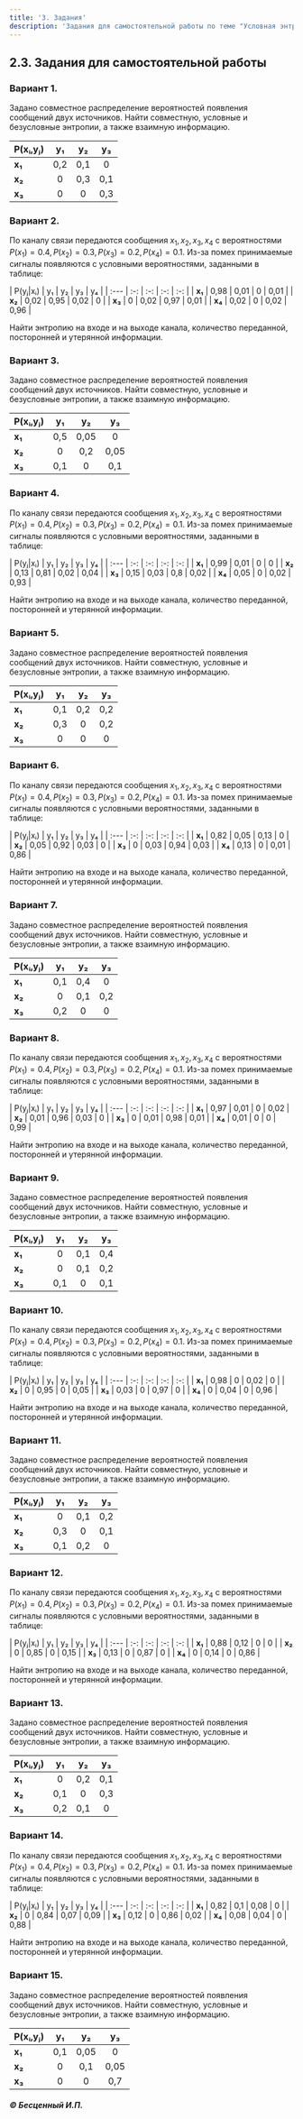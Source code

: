 ```yaml
---
title: '3. Задания'
description: 'Задания для самостоятельной работы по теме "Условная энтропия и взаимная информация".'
---
```


## 2.3. Задания для самостоятельной работы

### Вариант 1.

Задано совместное распределение вероятностей появления сообщений двух источников. Найти совместную, условные и безусловные энтропии, а также взаимную информацию.

| P(xᵢ,yⱼ) | y₁ | y₂ | y₃ |
| :--- | :-: | :-: | :-: |
| **x₁** | 0,2 | 0,1 | 0 |
| **x₂** | 0 | 0,3 | 0,1 |
| **x₃** | 0 | 0 | 0,3 |

### Вариант 2.

По каналу связи передаются сообщения $x_1, x_2, x_3, x_4$ с вероятностями $P(x_1)=0.4, P(x_2)=0.3, P(x_3)=0.2, P(x_4)=0.1$. Из-за помех принимаемые сигналы появляются с условными вероятностями, заданными в таблице:

| P(yⱼ|xᵢ) | y₁ | y₂ | y₃ | y₄ |
| :--- | :-: | :-: | :-: | :-: |
| **x₁** | 0,98 | 0,01 | 0 | 0,01 |
| **x₂** | 0,02 | 0,95 | 0,02 | 0 |
| **x₃** | 0 | 0,02 | 0,97 | 0,01 |
| **x₄** | 0,02 | 0 | 0,02 | 0,96 |

Найти энтропию на входе и на выходе канала, количество переданной, посторонней и утерянной информации.

### Вариант 3.

Задано совместное распределение вероятностей появления сообщений двух источников. Найти совместную, условные и безусловные энтропии, а также взаимную информацию.

| P(xᵢ,yⱼ) | y₁ | y₂ | y₃ |
| :--- | :-: | :-: | :-: |
| **x₁** | 0,5 | 0,05 | 0 |
| **x₂** | 0 | 0,2 | 0,05 |
| **x₃** | 0,1 | 0 | 0,1 |

### Вариант 4.

По каналу связи передаются сообщения $x_1, x_2, x_3, x_4$ с вероятностями $P(x_1)=0.4, P(x_2)=0.3, P(x_3)=0.2, P(x_4)=0.1$. Из-за помех принимаемые сигналы появляются с условными вероятностями, заданными в таблице:

| P(yⱼ|xᵢ) | y₁ | y₂ | y₃ | y₄ |
| :--- | :-: | :-: | :-: | :-: |
| **x₁** | 0,99 | 0,01 | 0 | 0 |
| **x₂** | 0,13 | 0,81 | 0,02 | 0,04 |
| **x₃** | 0,15 | 0,03 | 0,8 | 0,02 |
| **x₄** | 0,05 | 0 | 0,02 | 0,93 |

Найти энтропию на входе и на выходе канала, количество переданной, посторонней и утерянной информации.

### Вариант 5.

Задано совместное распределение вероятностей появления сообщений двух источников. Найти совместную, условные и безусловные энтропии, а также взаимную информацию.

| P(xᵢ,yⱼ) | y₁ | y₂ | y₃ |
| :--- | :-: | :-: | :-: |
| **x₁** | 0,1 | 0,2 | 0,2 |
| **x₂** | 0,3 | 0 | 0,2 |
| **x₃** | 0 | 0 | 0 |

### Вариант 6.

По каналу связи передаются сообщения $x_1, x_2, x_3, x_4$ с вероятностями $P(x_1)=0.4, P(x_2)=0.3, P(x_3)=0.2, P(x_4)=0.1$. Из-за помех принимаемые сигналы появляются с условными вероятностями, заданными в таблице:

| P(yⱼ|xᵢ) | y₁ | y₂ | y₃ | y₄ |
| :--- | :-: | :-: | :-: | :-: |
| **x₁** | 0,82 | 0,05 | 0,13 | 0 |
| **x₂** | 0,05 | 0,92 | 0,03 | 0 |
| **x₃** | 0 | 0,03 | 0,94 | 0,03 |
| **x₄** | 0,13 | 0 | 0,01 | 0,86 |

Найти энтропию на входе и на выходе канала, количество переданной, посторонней и утерянной информации.

### Вариант 7.

Задано совместное распределение вероятностей появления сообщений двух источников. Найти совместную, условные и безусловные энтропии, а также взаимную информацию.

| P(xᵢ,yⱼ) | y₁ | y₂ | y₃ |
| :--- | :-: | :-: | :-: |
| **x₁** | 0,1 | 0,4 | 0 |
| **x₂** | 0 | 0,1 | 0,2 |
| **x₃** | 0,2 | 0 | 0 |

### Вариант 8.

По каналу связи передаются сообщения $x_1, x_2, x_3, x_4$ с вероятностями $P(x_1)=0.4, P(x_2)=0.3, P(x_3)=0.2, P(x_4)=0.1$. Из-за помех принимаемые сигналы появляются с условными вероятностями, заданными в таблице:

| P(yⱼ|xᵢ) | y₁ | y₂ | y₃ | y₄ |
| :--- | :-: | :-: | :-: | :-: |
| **x₁** | 0,97 | 0,01 | 0 | 0,02 |
| **x₂** | 0,01 | 0,96 | 0,03 | 0 |
| **x₃** | 0 | 0,01 | 0,98 | 0,01 |
| **x₄** | 0,01 | 0 | 0 | 0,99 |

Найти энтропию на входе и на выходе канала, количество переданной, посторонней и утерянной информации.

### Вариант 9.

Задано совместное распределение вероятностей появления сообщений двух источников. Найти совместную, условные и безусловные энтропии, а также взаимную информацию.

| P(xᵢ,yⱼ) | y₁ | y₂ | y₃ |
| :--- | :-: | :-: | :-: |
| **x₁** | 0 | 0,1 | 0,4 |
| **x₂** | 0 | 0,1 | 0,2 |
| **x₃** | 0,1 | 0 | 0,1 |

### Вариант 10.

По каналу связи передаются сообщения $x_1, x_2, x_3, x_4$ с вероятностями $P(x_1)=0.4, P(x_2)=0.3, P(x_3)=0.2, P(x_4)=0.1$. Из-за помех принимаемые сигналы появляются с условными вероятностями, заданными в таблице:

| P(yⱼ|xᵢ) | y₁ | y₂ | y₃ | y₄ |
| :--- | :-: | :-: | :-: | :-: |
| **x₁** | 0,98 | 0 | 0,02 | 0 |
| **x₂** | 0 | 0,95 | 0 | 0,05 |
| **x₃** | 0,03 | 0 | 0,97 | 0 |
| **x₄** | 0 | 0,04 | 0 | 0,96 |

Найти энтропию на входе и на выходе канала, количество переданной, посторонней и утерянной информации.

### Вариант 11.

Задано совместное распределение вероятностей появления сообщений двух источников. Найти совместную, условные и безусловные энтропии, а также взаимную информацию.

| P(xᵢ,yⱼ) | y₁ | y₂ | y₃ |
| :--- | :-: | :-: | :-: |
| **x₁** | 0 | 0,1 | 0,2 |
| **x₂** | 0,3 | 0 | 0,1 |
| **x₃** | 0,1 | 0,2 | 0 |

### Вариант 12.

По каналу связи передаются сообщения $x_1, x_2, x_3, x_4$ с вероятностями $P(x_1)=0.4, P(x_2)=0.3, P(x_3)=0.2, P(x_4)=0.1$. Из-за помех принимаемые сигналы появляются с условными вероятностями, заданными в таблице:

| P(yⱼ|xᵢ) | y₁ | y₂ | y₃ | y₄ |
| :--- | :-: | :-: | :-: | :-: |
| **x₁** | 0,88 | 0,12 | 0 | 0 |
| **x₂** | 0 | 0,85 | 0 | 0,15 |
| **x₃** | 0,13 | 0 | 0,87 | 0 |
| **x₄** | 0 | 0,14 | 0 | 0,86 |

Найти энтропию на входе и на выходе канала, количество переданной, посторонней и утерянной информации.

### Вариант 13.

Задано совместное распределение вероятностей появления сообщений двух источников. Найти совместную, условные и безусловные энтропии, а также взаимную информацию.

| P(xᵢ,yⱼ) | y₁ | y₂ | y₃ |
| :--- | :-: | :-: | :-: |
| **x₁** | 0 | 0,2 | 0,1 |
| **x₂** | 0,1 | 0 | 0,3 |
| **x₃** | 0,2 | 0,1 | 0 |

### Вариант 14.

По каналу связи передаются сообщения $x_1, x_2, x_3, x_4$ с вероятностями $P(x_1)=0.4, P(x_2)=0.3, P(x_3)=0.2, P(x_4)=0.1$. Из-за помех принимаемые сигналы появляются с условными вероятностями, заданными в таблице:

| P(yⱼ|xᵢ) | y₁ | y₂ | y₃ | y₄ |
| :--- | :-: | :-: | :-: | :-: |
| **x₁** | 0,82 | 0,1 | 0,08 | 0 |
| **x₂** | 0 | 0,84 | 0,07 | 0,09 |
| **x₃** | 0,12 | 0 | 0,86 | 0,02 |
| **x₄** | 0,08 | 0,04 | 0 | 0,88 |

Найти энтропию на входе и на выходе канала, количество переданной, посторонней и утерянной информации.

### Вариант 15.

Задано совместное распределение вероятностей появления сообщений двух источников. Найти совместную, условные и безусловные энтропии, а также взаимную информацию.

| P(xᵢ,yⱼ) | y₁ | y₂ | y₃ |
| :--- | :-: | :-: | :-: |
| **x₁** | 0,1 | 0,05 | 0 |
| **x₂** | 0 | 0,1 | 0,05 |
| **x₃** | 0 | 0 | 0,7 |

   ##### © Бесценный И.П.